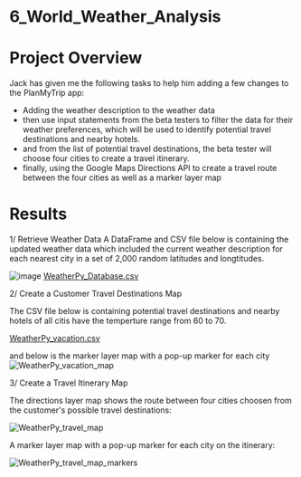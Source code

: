 # 6_World_Weather_Analysis
# Project Overview
Jack has given me the following tasks to help him adding a few changes to the PlanMyTrip app:
- Adding the weather description to the weather data
- then use input statements from the beta testers to filter the data for their weather preferences, which will be used to identify potential travel destinations and nearby hotels.
- and from the list of potential travel destinations, the beta tester will choose four cities to create a travel itinerary.
- finally, using the Google Maps Directions API to create a travel route between the four cities as well as a marker layer map

# Results

1/ Retrieve Weather Data
A DataFrame and CSV file below is containing the updated weather data which included the current weather description for each nearest city in a set of 2,000 random latitudes and longtitudes.

![image](https://user-images.githubusercontent.com/89699219/138605810-d8a2ac28-1b02-4f2a-9a38-bff272f75378.png)
[WeatherPy_Database.csv](https://github.com/rosiecao/6_World_Weather_Analysis/files/7405959/WeatherPy_Database.csv)


2/ Create a Customer Travel Destinations Map

The CSV file below is containing potential travel destinations and nearby hotels of all citis have the temperture range from 60 to 70.

[WeatherPy_vacation.csv](https://github.com/rosiecao/6_World_Weather_Analysis/files/7405982/WeatherPy_vacation.csv)

and below is the marker layer map with a pop-up marker for each city
![WeatherPy_vacation_map](https://user-images.githubusercontent.com/89699219/138606325-16317358-8e90-4400-9194-9a5f66f7aea7.PNG)

3/ Create a Travel Itinerary Map

The directions layer map shows the route between four cities choosen from the customer's possible travel destinations:

![WeatherPy_travel_map](https://user-images.githubusercontent.com/89699219/138606377-9fc14b90-606a-4972-9281-6caf24dcb180.PNG)

A marker layer map with a pop-up marker for each city on the itinerary:

![WeatherPy_travel_map_markers](https://user-images.githubusercontent.com/89699219/138606379-38459555-4694-4dc0-b65e-08451cb4a641.PNG)
